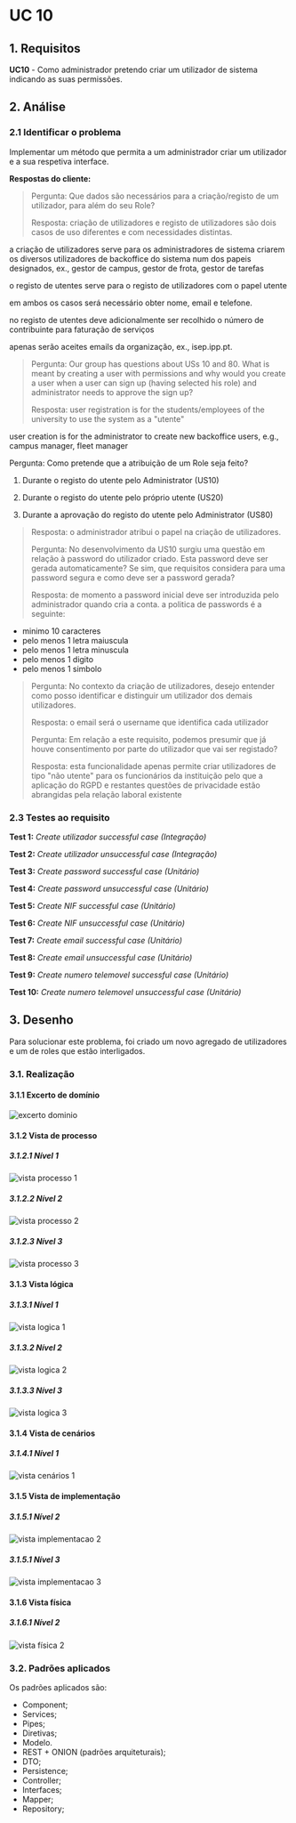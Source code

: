 # UC 10

## 1. Requisitos

**UC10** - Como administrador pretendo criar um utilizador de sistema indicando as suas permissões.

## 2. Análise

### 2.1 Identificar o problema

Implementar um método que permita a um administrador criar um utilizador e a sua respetiva interface.

**Respostas do cliente:**

> Pergunta: Que dados são necessários para a criação/registo de um utilizador, para além do seu Role?
>
>Resposta: 
criação de utilizadores e registo de utilizadores são dois casos de uso diferentes e com necessidades distintas.

a criação de utilizadores serve para os administradores de sistema criarem os diversos utilizadores de backoffice do sistema num dos papeis designados, ex., gestor de campus, gestor de frota, gestor de tarefas

o registo de utentes serve para o registo de utilizadores com o papel utente 

em ambos os casos será necessário obter nome, email e telefone.

no registo de utentes deve adicionalmente ser recolhido o número de contribuinte para faturação de serviços

apenas serão aceites emails da organização, ex., isep.ipp.pt.
>
> Pergunta: Our group has questions about USs 10 and 80. What is meant by creating a user with permissions and why would you create a user when a user can sign up (having selected his role) and administrator needs to approve the sign up?
>
>Resposta: user registration is for the students/employees of the university to use the system as a "utente"

user creation is for the administrator to create new backoffice users, e.g., campus manager, fleet manager
>
Pergunta: Como pretende que a atribuição de um Role seja feito?

1. Durante o registo do utente pelo Administrator (US10)

2. Durante o registo do utente pelo próprio utente (US20)

3. Durante a aprovação do registo do utente pelo Administrator (US80)
>
>Resposta: o administrador atribui o papel na criação de utilizadores.
>
>Pergunta: No desenvolvimento da US10 surgiu uma questão em relação à password do utilizador criado. Esta password deve ser gerada automaticamente? Se sim, que requisitos considera para uma password segura e como deve ser a password gerada?
>
>Resposta: de momento a password inicial deve ser introduzida pelo administrador quando cria a conta. a politica de passwords é a seguinte:
- minimo 10 caracteres
- pelo menos 1 letra maiuscula
- pelo menos 1 letra minuscula
- pelo menos 1 digito
- pelo menos 1 simbolo
>
>Pergunta: No contexto da criação de utilizadores, desejo entender como posso identificar e distinguir um utilizador dos demais utilizadores.
>
>Resposta: o email será o username que identifica cada utilizador
>
>Pergunta: Em relação a este requisito, podemos presumir que já houve consentimento por parte do utilizador que vai ser registado?
>
>Resposta: esta funcionalidade apenas permite criar utilizadores de tipo "não utente" para os funcionários da instituição pelo que a aplicação do RGPD e restantes questões de privacidade estão abrangidas pela relação laboral existente

### 2.3 Testes ao requisito

**Test 1:** *Create utilizador successful case (Integração)*

**Test 2:** *Create utilizador unsuccessful case (Integração)*

**Test 3:** *Create password successful case (Unitário)*

**Test 4:** *Create password unsuccessful case (Unitário)*

**Test 5:** *Create NIF successful case (Unitário)*

**Test 6:** *Create NIF unsuccessful case (Unitário)*

**Test 7:** *Create email successful case (Unitário)*

**Test 8:** *Create email unsuccessful case (Unitário)*

**Test 9:** *Create numero telemovel successful case (Unitário)*

**Test 10:** *Create numero telemovel unsuccessful case (Unitário)*

## 3. Desenho

Para solucionar este problema, foi criado um novo agregado de utilizadores e um de roles que estão interligados.

### 3.1. Realização

#### 3.1.1 Excerto de domínio

![excerto dominio](ed.svg "mdgt/DM.puml")

#### 3.1.2 Vista de processo

##### 3.1.2.1 Nível 1

![vista processo 1](../vp1.svg "Vista processo - nível 1")

##### 3.1.2.2 Nível 2

![vista processo 2](../vp2.svg "Vista processo - nível 2")

##### 3.1.2.3 Nível 3

![vista processo 3](vp3.svg "Vista processo - nível 3")

#### 3.1.3 Vista lógica

##### 3.1.3.1 Nível 1

![vista logica 1](/docs/logical_view/level1/vl1.svg "Vista lógica - nível 1")

##### 3.1.3.2 Nível 2

![vista logica 2](/docs/logical_view/sprint3/level2/VL2.svg "Vista lógica - nível 2")

##### 3.1.3.3 Nível 3

![vista logica 3](/docs/logical_view/sprint3/level3/ui.svg "Vista lógica - nível 3")

#### 3.1.4 Vista de cenários

##### 3.1.4.1 Nível 1

![vista cenários 1](/docs/scenario_view/level1/sv1.svg "Vista cenários - nível 1")

#### 3.1.5 Vista de implementação

##### 3.1.5.1 Nível 2

![vista implementacao 2](/docs/implementation_view/iv2.svg "Vista implementação - nível 2")

##### 3.1.5.1 Nível 3

![vista implementacao 3](/docs/implementation_view/sprint2/iv3.svg "Vista implementação - nível 3")

#### 3.1.6 Vista física

##### 3.1.6.1 Nível 2

![vista física 2](/docs/physical_view/level2/sprint3/VF2.svg "Vista física - nível 2")

### 3.2. Padrões aplicados

Os padrões aplicados são:

- Component;
- Services;
- Pipes;
- Diretivas;
- Modelo.
- REST + ONION (padrões arquiteturais);
- DTO;
- Persistence;
- Controller;
- Interfaces;
- Mapper;
- Repository;


